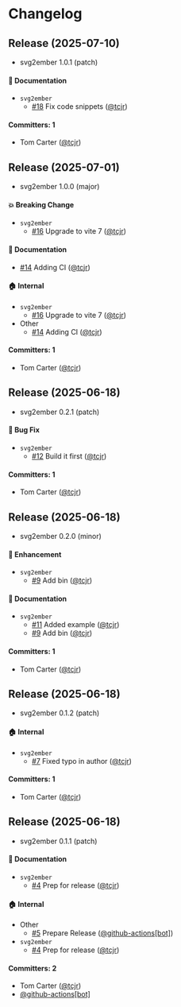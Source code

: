 # Changelog

## Release (2025-07-10)

* svg2ember 1.0.1 (patch)

#### :memo: Documentation
* `svg2ember`
  * [#18](https://github.com/tcjr/svg2ember/pull/18) Fix code snippets ([@tcjr](https://github.com/tcjr))

#### Committers: 1
- Tom Carter ([@tcjr](https://github.com/tcjr))

## Release (2025-07-01)

* svg2ember 1.0.0 (major)

#### :boom: Breaking Change
* `svg2ember`
  * [#16](https://github.com/tcjr/svg2ember/pull/16) Upgrade to vite 7 ([@tcjr](https://github.com/tcjr))

#### :memo: Documentation
* [#14](https://github.com/tcjr/svg2ember/pull/14) Adding CI ([@tcjr](https://github.com/tcjr))

#### :house: Internal
* `svg2ember`
  * [#16](https://github.com/tcjr/svg2ember/pull/16) Upgrade to vite 7 ([@tcjr](https://github.com/tcjr))
* Other
  * [#14](https://github.com/tcjr/svg2ember/pull/14) Adding CI ([@tcjr](https://github.com/tcjr))

#### Committers: 1
- Tom Carter ([@tcjr](https://github.com/tcjr))

## Release (2025-06-18)

* svg2ember 0.2.1 (patch)

#### :bug: Bug Fix
* `svg2ember`
  * [#12](https://github.com/tcjr/svg2ember/pull/12) Build it first ([@tcjr](https://github.com/tcjr))

#### Committers: 1
- Tom Carter ([@tcjr](https://github.com/tcjr))

## Release (2025-06-18)

* svg2ember 0.2.0 (minor)

#### :rocket: Enhancement
* `svg2ember`
  * [#9](https://github.com/tcjr/svg2ember/pull/9) Add bin ([@tcjr](https://github.com/tcjr))

#### :memo: Documentation
* `svg2ember`
  * [#11](https://github.com/tcjr/svg2ember/pull/11) Added example ([@tcjr](https://github.com/tcjr))
  * [#9](https://github.com/tcjr/svg2ember/pull/9) Add bin ([@tcjr](https://github.com/tcjr))

#### Committers: 1
- Tom Carter ([@tcjr](https://github.com/tcjr))

## Release (2025-06-18)

* svg2ember 0.1.2 (patch)

#### :house: Internal
* `svg2ember`
  * [#7](https://github.com/tcjr/svg2ember/pull/7) Fixed typo in author ([@tcjr](https://github.com/tcjr))

#### Committers: 1
- Tom Carter ([@tcjr](https://github.com/tcjr))

## Release (2025-06-18)

* svg2ember 0.1.1 (patch)

#### :memo: Documentation
* `svg2ember`
  * [#4](https://github.com/tcjr/svg2ember/pull/4) Prep for release ([@tcjr](https://github.com/tcjr))

#### :house: Internal
* Other
  * [#5](https://github.com/tcjr/svg2ember/pull/5) Prepare Release ([@github-actions[bot]](https://github.com/apps/github-actions))
* `svg2ember`
  * [#4](https://github.com/tcjr/svg2ember/pull/4) Prep for release ([@tcjr](https://github.com/tcjr))

#### Committers: 2
- Tom Carter ([@tcjr](https://github.com/tcjr))
- [@github-actions[bot]](https://github.com/apps/github-actions)
